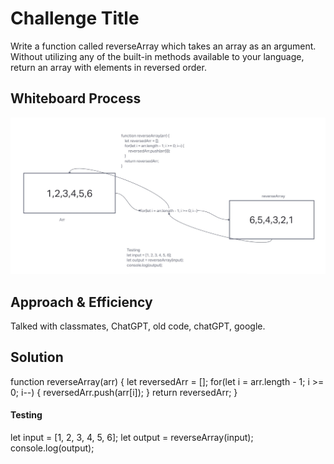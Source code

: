 # Challenge Title
<!-- Description of the challenge -->
Write a function called reverseArray which takes an array as an argument. Without utilizing any of the built-in methods available to your language, return an array with elements in reversed order.

## Whiteboard Process
<!-- Embedded whiteboard image -->
![whiteboard](../assets/whiteboard%20CodeChallange%2001.jpg)

## Approach & Efficiency
<!-- What approach did you take? Why? What is the Big O space/time for this approach? -->
Talked with classmates, ChatGPT, old code, chatGPT, google. 

## Solution
<!-- Show how to run your code, and examples of it in action -->

function reverseArray(arr) {
    let reversedArr = [];
    for(let i = arr.length - 1; i >= 0; i--) {
        reversedArr.push(arr[i]);
    }
    return reversedArr;
}
#### Testing
let input = [1, 2, 3, 4, 5, 6];
let output = reverseArray(input);
console.log(output); 